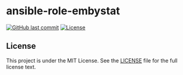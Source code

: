# ansible-role-embystat

[![GitHub last commit](https://img.shields.io/github/last-commit/ursinn/ansible-role-embystat?logo=github&style=for-the-badge)](https://github.com/ursinn/ansible-role-embystat/commits)
[![License](https://img.shields.io/github/license/ursinn/ansible-role-embystat?style=for-the-badge)](https://github.com/ursinn/ansible-role-embystat/blob/main/LICENSE)

## License

This project is under the MIT License. See the [LICENSE](https://github.com/ursinn/ansible-role-embystat/blob/main/LICENSE) file for the full license text.

